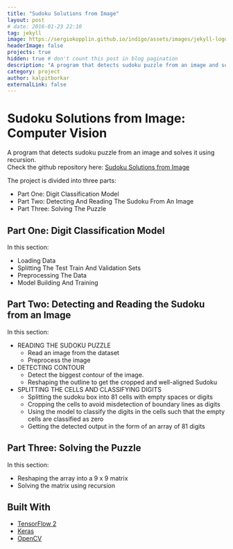 ```yaml
---
title: "Sudoku Solutions from Image"
layout: post
# date: 2016-01-23 22:10
tag: jekyll
image: https://sergiokopplin.github.io/indigo/assets/images/jekyll-logo-light-solid.png
headerImage: false
projects: true
hidden: true # don't count this post in blog pagination
description: "A program that detects sudoku puzzle from an image and solves it using recursion."
category: project
author: kalpitborkar
externalLink: false
---
```


# Sudoku Solutions from Image: Computer Vision
A program that detects sudoku puzzle from an image and solves it using recursion.\
Check the github repository here: [Sudoku Solutions from Image](https://github.com/kalpitborkar/Sudoku-Solutions-from-Image)

The project is divided into three parts:
  - Part One: Digit Classification Model
  - Part Two: Detecting And Reading The Sudoku From An Image
  - Part Three: Solving The Puzzle

## Part One: Digit Classification Model
In this section:
  - Loading Data
  - Splitting The Test Train And Validation Sets
  - Preprocessing The Data
  - Model Building And Training

## Part Two: Detecting and Reading the Sudoku from an Image
In this section:
- READING THE SUDOKU PUZZLE
  - Read an image from the dataset
  - Preprocess the image
- DETECTING CONTOUR
  - Detect the biggest contour of the image.
  - Reshaping the outline to get the cropped and well-aligned Sudoku
- SPLITTING THE CELLS AND CLASSIFYING DIGITS
  - Splitting the sudoku box into 81 cells with empty spaces or digits
  - Cropping the cells to avoid misdetection of boundary lines as digits
  - Using the model to classify the digits in the cells such that the empty cells are classified as zero
  - Getting the detected output in the form of an array of 81 digits

## Part Three: Solving the Puzzle
In this section:
  - Reshaping the array into a 9 x 9 matrix
  - Solving the matrix using recursion

## Built With
- [TensorFlow 2](https://www.tensorflow.org/)
- [Keras](https://www.tensorflow.org/api_docs/python/tf/keras)
- [OpenCV](https://opencv.org/)